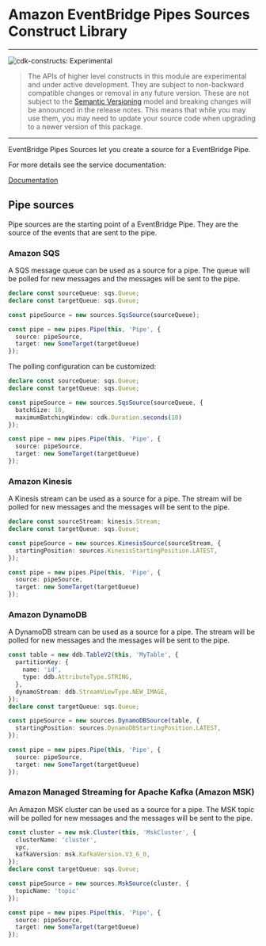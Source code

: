 # Amazon EventBridge Pipes Sources Construct Library

<!--BEGIN STABILITY BANNER-->

---

![cdk-constructs: Experimental](https://img.shields.io/badge/cdk--constructs-experimental-important.svg?style=for-the-badge)

> The APIs of higher level constructs in this module are experimental and under active development.
> They are subject to non-backward compatible changes or removal in any future version. These are
> not subject to the [Semantic Versioning](https://semver.org/) model and breaking changes will be
> announced in the release notes. This means that while you may use them, you may need to update
> your source code when upgrading to a newer version of this package.

---

<!--END STABILITY BANNER-->


EventBridge Pipes Sources let you create a source for a EventBridge Pipe.


For more details see the service documentation:

[Documentation](https://docs.aws.amazon.com/eventbridge/latest/userguide/eb-pipes-event-source.html)

## Pipe sources

Pipe sources are the starting point of a EventBridge Pipe. They are the source of the events that are sent to the pipe.

### Amazon SQS

A SQS message queue can be used as a source for a pipe. The queue will be polled for new messages and the messages will be sent to the pipe.

```ts
declare const sourceQueue: sqs.Queue;
declare const targetQueue: sqs.Queue;

const pipeSource = new sources.SqsSource(sourceQueue);

const pipe = new pipes.Pipe(this, 'Pipe', {
  source: pipeSource,
  target: new SomeTarget(targetQueue)
});
```

The polling configuration can be customized:

```ts
declare const sourceQueue: sqs.Queue;
declare const targetQueue: sqs.Queue;

const pipeSource = new sources.SqsSource(sourceQueue, {
  batchSize: 10,
  maximumBatchingWindow: cdk.Duration.seconds(10)
});

const pipe = new pipes.Pipe(this, 'Pipe', {
  source: pipeSource,
  target: new SomeTarget(targetQueue)
});
```

### Amazon Kinesis

A Kinesis stream can be used as a source for a pipe. The stream will be polled for new messages and the messages will be sent to the pipe.

```ts
declare const sourceStream: kinesis.Stream;
declare const targetQueue: sqs.Queue;

const pipeSource = new sources.KinesisSource(sourceStream, {
  startingPosition: sources.KinesisStartingPosition.LATEST,
});

const pipe = new pipes.Pipe(this, 'Pipe', {
  source: pipeSource,
  target: new SomeTarget(targetQueue)
});
```

### Amazon DynamoDB

A DynamoDB stream can be used as a source for a pipe. The stream will be polled for new messages and the messages will be sent to the pipe.

```ts
const table = new ddb.TableV2(this, 'MyTable', {
  partitionKey: {
    name: 'id',
    type: ddb.AttributeType.STRING,
  },
  dynamoStream: ddb.StreamViewType.NEW_IMAGE,
});
declare const targetQueue: sqs.Queue;

const pipeSource = new sources.DynamoDBSource(table, {
  startingPosition: sources.DynamoDBStartingPosition.LATEST,
});

const pipe = new pipes.Pipe(this, 'Pipe', {
  source: pipeSource,
  target: new SomeTarget(targetQueue)
});
```

### Amazon Managed Streaming for Apache Kafka (Amazon MSK)

An Amazon MSK cluster can be used as a source for a pipe. The MSK topic will be polled for new messages and the messages will be sent to the pipe.

```ts
const cluster = new msk.Cluster(this, 'MskCluster', {
  clusterName: 'cluster',
  vpc,
  kafkaVersion: msk.KafkaVersion.V3_6_0,
});
declare const targetQueue: sqs.Queue;

const pipeSource = new sources.MskSource(cluster, {
  topicName: 'topic'
});

const pipe = new pipes.Pipe(this, 'Pipe', {
  source: pipeSource,
  target: new SomeTarget(targetQueue)
});
```
